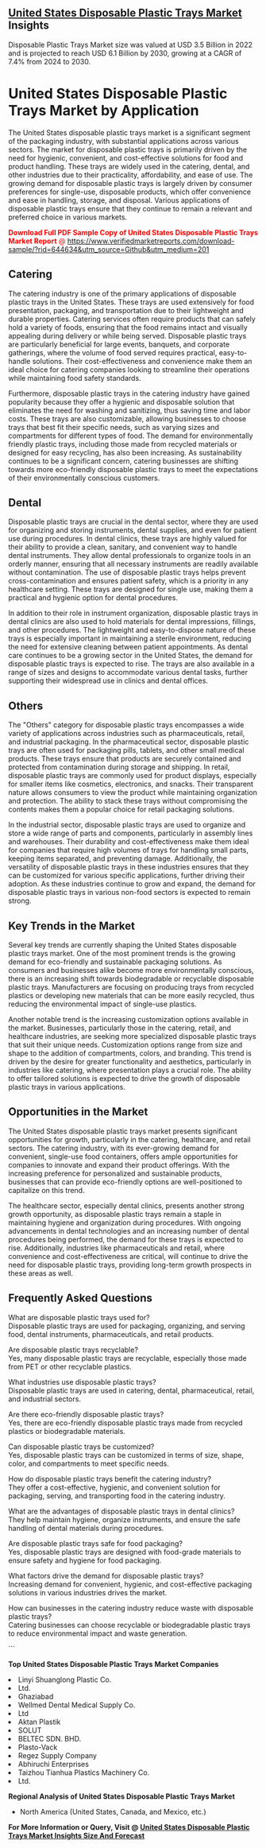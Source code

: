 <h2><a href="https://www.verifiedmarketreports.com/download-sample/?rid=644634&amp;utm_source=Github&amp;utm_medium=201" target="_blank">United States Disposable Plastic Trays Market</a> Insights</h2><p>Disposable Plastic Trays Market size was valued at USD 3.5 Billion in 2022 and is projected to reach USD 6.1 Billion by 2030, growing at a CAGR of 7.4% from 2024 to 2030.</p><p><h1>United States Disposable Plastic Trays Market by Application</h1><p>The United States disposable plastic trays market is a significant segment of the packaging industry, with substantial applications across various sectors. The market for disposable plastic trays is primarily driven by the need for hygienic, convenient, and cost-effective solutions for food and product handling. These trays are widely used in the catering, dental, and other industries due to their practicality, affordability, and ease of use. The growing demand for disposable plastic trays is largely driven by consumer preferences for single-use, disposable products, which offer convenience and ease in handling, storage, and disposal. Various applications of disposable plastic trays ensure that they continue to remain a relevant and preferred choice in various markets.<p><span class=""><span style="color: #ff0000;"><strong>Download Full PDF Sample Copy of United States Disposable Plastic Trays Market Report</strong> @ </span><a href="https://www.verifiedmarketreports.com/download-sample/?rid=644634&amp;utm_source=Github&amp;utm_medium=201" target="_blank">https://www.verifiedmarketreports.com/download-sample/?rid=644634&amp;utm_source=Github&amp;utm_medium=201</a></span></p></p><h2>Catering</h2><p>The catering industry is one of the primary applications of disposable plastic trays in the United States. These trays are used extensively for food presentation, packaging, and transportation due to their lightweight and durable properties. Catering services often require products that can safely hold a variety of foods, ensuring that the food remains intact and visually appealing during delivery or while being served. Disposable plastic trays are particularly beneficial for large events, banquets, and corporate gatherings, where the volume of food served requires practical, easy-to-handle solutions. Their cost-effectiveness and convenience make them an ideal choice for catering companies looking to streamline their operations while maintaining food safety standards.</p><p>Furthermore, disposable plastic trays in the catering industry have gained popularity because they offer a hygienic and disposable solution that eliminates the need for washing and sanitizing, thus saving time and labor costs. These trays are also customizable, allowing businesses to choose trays that best fit their specific needs, such as varying sizes and compartments for different types of food. The demand for environmentally friendly plastic trays, including those made from recycled materials or designed for easy recycling, has also been increasing. As sustainability continues to be a significant concern, catering businesses are shifting towards more eco-friendly disposable plastic trays to meet the expectations of their environmentally conscious customers.</p><h2>Dental</h2><p>Disposable plastic trays are crucial in the dental sector, where they are used for organizing and storing instruments, dental supplies, and even for patient use during procedures. In dental clinics, these trays are highly valued for their ability to provide a clean, sanitary, and convenient way to handle dental instruments. They allow dental professionals to organize tools in an orderly manner, ensuring that all necessary instruments are readily available without contamination. The use of disposable plastic trays helps prevent cross-contamination and ensures patient safety, which is a priority in any healthcare setting. These trays are designed for single use, making them a practical and hygienic option for dental procedures.</p><p>In addition to their role in instrument organization, disposable plastic trays in dental clinics are also used to hold materials for dental impressions, fillings, and other procedures. The lightweight and easy-to-dispose nature of these trays is especially important in maintaining a sterile environment, reducing the need for extensive cleaning between patient appointments. As dental care continues to be a growing sector in the United States, the demand for disposable plastic trays is expected to rise. The trays are also available in a range of sizes and designs to accommodate various dental tasks, further supporting their widespread use in clinics and dental offices.</p><h2>Others</h2><p>The "Others" category for disposable plastic trays encompasses a wide variety of applications across industries such as pharmaceuticals, retail, and industrial packaging. In the pharmaceutical sector, disposable plastic trays are often used for packaging pills, tablets, and other small medical products. These trays ensure that products are securely contained and protected from contamination during storage and shipping. In retail, disposable plastic trays are commonly used for product displays, especially for smaller items like cosmetics, electronics, and snacks. Their transparent nature allows consumers to view the product while maintaining organization and protection. The ability to stack these trays without compromising the contents makes them a popular choice for retail packaging solutions.</p><p>In the industrial sector, disposable plastic trays are used to organize and store a wide range of parts and components, particularly in assembly lines and warehouses. Their durability and cost-effectiveness make them ideal for companies that require high volumes of trays for handling small parts, keeping items separated, and preventing damage. Additionally, the versatility of disposable plastic trays in these industries ensures that they can be customized for various specific applications, further driving their adoption. As these industries continue to grow and expand, the demand for disposable plastic trays in various non-food sectors is expected to remain strong.</p><h2>Key Trends in the Market</h2><p>Several key trends are currently shaping the United States disposable plastic trays market. One of the most prominent trends is the growing demand for eco-friendly and sustainable packaging solutions. As consumers and businesses alike become more environmentally conscious, there is an increasing shift towards biodegradable or recyclable disposable plastic trays. Manufacturers are focusing on producing trays from recycled plastics or developing new materials that can be more easily recycled, thus reducing the environmental impact of single-use plastics.</p><p>Another notable trend is the increasing customization options available in the market. Businesses, particularly those in the catering, retail, and healthcare industries, are seeking more specialized disposable plastic trays that suit their unique needs. Customization options range from size and shape to the addition of compartments, colors, and branding. This trend is driven by the desire for greater functionality and aesthetics, particularly in industries like catering, where presentation plays a crucial role. The ability to offer tailored solutions is expected to drive the growth of disposable plastic trays in various applications.</p><h2>Opportunities in the Market</h2><p>The United States disposable plastic trays market presents significant opportunities for growth, particularly in the catering, healthcare, and retail sectors. The catering industry, with its ever-growing demand for convenient, single-use food containers, offers ample opportunities for companies to innovate and expand their product offerings. With the increasing preference for personalized and sustainable products, businesses that can provide eco-friendly options are well-positioned to capitalize on this trend.</p><p>The healthcare sector, especially dental clinics, presents another strong growth opportunity, as disposable plastic trays remain a staple in maintaining hygiene and organization during procedures. With ongoing advancements in dental technologies and an increasing number of dental procedures being performed, the demand for these trays is expected to rise. Additionally, industries like pharmaceuticals and retail, where convenience and cost-effectiveness are critical, will continue to drive the need for disposable plastic trays, providing long-term growth prospects in these areas as well.</p><h2>Frequently Asked Questions</h2><p>What are disposable plastic trays used for? <br> Disposable plastic trays are used for packaging, organizing, and serving food, dental instruments, pharmaceuticals, and retail products.</p><p>Are disposable plastic trays recyclable? <br> Yes, many disposable plastic trays are recyclable, especially those made from PET or other recyclable plastics.</p><p>What industries use disposable plastic trays? <br> Disposable plastic trays are used in catering, dental, pharmaceutical, retail, and industrial sectors.</p><p>Are there eco-friendly disposable plastic trays? <br> Yes, there are eco-friendly disposable plastic trays made from recycled plastics or biodegradable materials.</p><p>Can disposable plastic trays be customized? <br> Yes, disposable plastic trays can be customized in terms of size, shape, color, and compartments to meet specific needs.</p><p>How do disposable plastic trays benefit the catering industry? <br> They offer a cost-effective, hygienic, and convenient solution for packaging, serving, and transporting food in the catering industry.</p><p>What are the advantages of disposable plastic trays in dental clinics? <br> They help maintain hygiene, organize instruments, and ensure the safe handling of dental materials during procedures.</p><p>Are disposable plastic trays safe for food packaging? <br> Yes, disposable plastic trays are designed with food-grade materials to ensure safety and hygiene for food packaging.</p><p>What factors drive the demand for disposable plastic trays? <br> Increasing demand for convenient, hygienic, and cost-effective packaging solutions in various industries drives the market.</p><p>How can businesses in the catering industry reduce waste with disposable plastic trays? <br> Catering businesses can choose recyclable or biodegradable plastic trays to reduce environmental impact and waste generation.</p>```</p><p><strong>Top United States Disposable Plastic Trays Market Companies</strong></p><div data-test-id=""><p><li>Linyi Shuanglong Plastic Co.</li><li> Ltd.</li><li> Ghaziabad</li><li> Wellmed Dental Medical Supply Co.</li><li> Ltd</li><li> Aktan Plastik</li><li> SOLUT</li><li> BELTEC SDN. BHD.</li><li> Plasto-Vack</li><li> Regez Supply Company</li><li> Abhiruchi Enterprises</li><li> Taizhou Tianhua Plastics Machinery Co.</li><li>Ltd.</li></p><div><strong>Regional Analysis of&nbsp;United States Disposable Plastic Trays Market</strong></div><ul><li dir="ltr"><p dir="ltr">North America&nbsp;(United States, Canada, and Mexico, etc.)</p></li></ul><p><strong>For More Information or Query, Visit @&nbsp;</strong><strong><a href="https://www.verifiedmarketreports.com/product/disposable-plastic-trays-market/?utm_source=Github&amp;utm_medium=201" target="_blank">United States Disposable Plastic Trays Market Insights Size And Forecast</a></strong></p></div>
